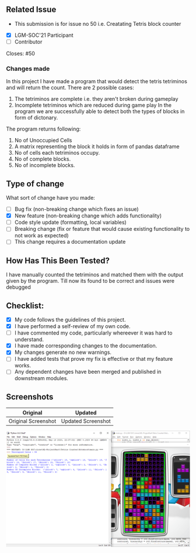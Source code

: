 ## Related Issue 

- This submission is for issue no 50 i.e. Creatating Tetris block counter

- [x] LGM-SOC'21 Participant 
- [ ] Contributor

Closes: #50

### Changes made

In this project I have made a program that would detect the tetris tetriminos and will return the count.
There are 2 possible cases:
1. The tetriminos are complete i.e. they aren't broken during gameplay
2. Incomplete tetriminos which are reduced during game play
In the program we are successfully able to detect both the types of blocks in form of dictonary.

The program returns following:
1. No of Unoccupied Cells
2. A matrix representing the block it holds in form of pandas dataframe
3. No of cells each tetriminos occupy.
4. No of complete blocks.
5. No of incomplete blocks.

## Type of change

What sort of change have you made:
<!--
Example how to mark a checkbox:-
- [x] My code follows the code style of this project.
-->
- [ ] Bug fix (non-breaking change which fixes an issue)
- [x] New feature (non-breaking change which adds functionality)
- [ ] Code style update (formatting, local variables)
- [ ] Breaking change (fix or feature that would cause existing functionality to not work as expected)
- [ ] This change requires a documentation update

## How Has This Been Tested?

I have manually counted the tetriminos and matched them with the output given by the program.
Till now its found to be correct and issues were debugged

## Checklist:
<!--
Example how to mark a checkbox:-
- [x] My code follows the code style of this project.
-->
- [x] My code follows the guidelines of this project.
- [x] I have performed a self-review of my own code.
- [ ] I have commented my code, particularly whereever it was hard to understand.
- [x] I have made corresponding changes to the documentation.
- [x] My changes generate no new warnings.
- [ ] I have added tests that prove my fix is effective or that my feature works.
- [ ] Any dependent changes have been merged and published in downstream modules.

## Screenshots

 Original           | Updated
 :--------------------: |:--------------------:
 Original Screenshot | Updated Screenshot |

![Updated](Screenshots/Updated.png)